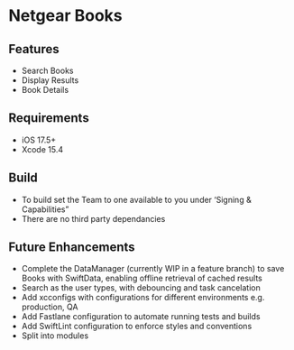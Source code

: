 # Netgear Books

## Features

- Search Books
- Display Results
- Book Details

## Requirements

- iOS 17.5+
- Xcode 15.4

## Build

- To build set the Team to one available to you under ‘Signing & Capabilities”
- There are no third party dependancies

## Future Enhancements

- Complete the DataManager (currently WIP in a feature branch) to save Books with SwiftData, enabling offline retrieval of cached results
- Search as the user types, with debouncing and task cancelation
- Add xcconfigs with configurations for different environments e.g. production, QA
- Add Fastlane configuration to automate running tests and builds
- Add SwiftLint configuration to enforce styles and conventions
- Split into modules
